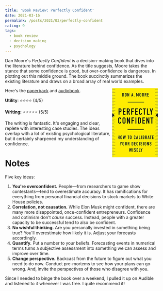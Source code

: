 ```yaml
---
title: 'Book Review: Perfectly Confident'
date: 2021-03-16
permalink: /posts/2021/03/perfectly-confident
rating: 9
tags:
  - book review
  - decision making
  - psychology
---
```


Dan Moore's *Perfectly Confident* is a decision-making book that dives into the literature behind confidence. As the title suggests, Moore takes the stance that some confidence is good, but over-confidence is dangerous. In plotting out this middle ground. The book succinctly summarizes the existing literature and draws on a broad array of real world examples.

<img align="right" width="30%" src="/images/books/perfectly_confident.jpg">

Here's the [paperback](https://www.amazon.com/Perfectly-Confident-Calibrate-Decisions-Wisely/dp/0062887750) and [audiobook]().

**Utility**: ⭐⭐⭐⭐ (4/5)

**Writing**: ⭐⭐⭐⭐⭐ (5/5)

The writing is fantastic. It's engaging and clear, replete with interesting case studies. The ideas overlap with a lot of existing psychological literature, but it certainly sharpened my understanding of confidence.

Notes
===

Five key ideas:

1. **You're overconfident.** People—from researchers to game show contestants—tend to overestimate accuracy. It has ramifications for everything from personal financial decisions to stock markets to White House policies.
2. **Correlation, not causation.** While Elon Musk might confident, there are many more disappointed, once-confident entrepreneurs. Confidence and optimism don't *cause* success. Instead, people with a greater capacity to be successful tend to also be confident.
3. **No wishful thinking.** Are you personally invested in something being true? You'll overestimate how likely it is. Adjust your forecasts accordingly.
4. **Quantify.** Put a number to your beliefs. Forecasting events in numerical terms turns a subjective assessment into something we can assess and improve over time.
5. **Change perspective.** Backcast from the future to figure out what you need to do now. Conduct pre-mortems to see how your plans can go wrong. And, invite the perspectives of those who disagree with you.

Since I needed to binge the book over a weekend, I pulled it up on Audible and listened to it whenever I was free. I quite recommend it!